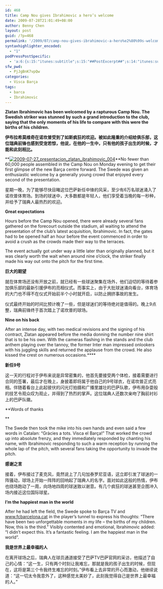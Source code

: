 ```yaml
---
id: 468
title: Camp Nou gives Ibrahimovic a hero’s welcome
date: 2009-07-28T21:01:49+08:00
author: Benny Chen
layout: post
guid: /?p=468
permalink: '/2009/07/camp-nou-gives-ibrahimovic-a-hero%e2%80%99s-welcome/'
syntaxhighlighter_encoded:
  - "1"
podPressPostSpecific:
  - 'a:6:{s:15:"itunes:subtitle";s:15:"##PostExcerpt##";s:14:"itunes:summary";s:15:"##PostExcerpt##";s:15:"itunes:keywords";s:17:"##WordPressCats##";s:13:"itunes:author";s:10:"##Global##";s:15:"itunes:explicit";s:7:"Default";s:12:"itunes:block";s:7:"Default";}'
sfw_pwd:
  - PjJgBnK7vpQw
categories:
  - Visca Barça
tags:
  - barca
  - Ibrahimovic
---
```

<p id="entradeta">
  <strong>Zlatan Ibrahimovic has been welcomed by a rapturous Camp Nou. The Swedish striker was stunned by such a grand introduction to the club, saying that the only moments of his life to compare with this were the births of his children.</strong>
</p>

**伊布拉希莫维奇在诺坎普受到了如斯疯狂的欢迎。被如此隆重的介绍给俱乐部，这位瑞典前锋也感到受宠若惊，他说，在他的一生中，只有他的孩子出生的时候，才能和此刻相比。**

**<a href="/wp-content/uploads/2009/07/2009-07-27_presentacion_zlatan_ibrahimovic_004.jpg" class="highslide-image" onclick="return hs.expand(this);"><img class="alignleft size-full wp-image-469" title="2009-07-27_presentacion_zlatan_ibrahimovic_004" src="/wp-content/uploads/2009/07/2009-07-27_presentacion_zlatan_ibrahimovic_004.jpg" alt="2009-07-27_presentacion_zlatan_ibrahimovic_004" srcset="/wp-content/uploads/2009/07/2009-07-27_presentacion_zlatan_ibrahimovic_004.jpg 350w, /wp-content/uploads/2009/07/2009-07-27_presentacion_zlatan_ibrahimovic_004-300x197.jpg 300w" sizes="(max-width: 350px) 100vw, 350px" /></a>**No fewer than 60,000 people assembled in the Camp Nou on Monday evening to get their first glimpse of the new Barça centre forward. The Swede was given an enthusiastic welcome by a generally young crowd that enjoyed every second of the presentation.

星期一晚，为了能够尽快目睹这位巴萨新任中锋的风采，至少有6万名球迷涌入了诺坎普体育场。到场的球迷中，大多数都是年轻人，他们享受着当晚的每一秒种，并给予了瑞典人最热烈的欢迎。

**Great expectations**

Hours before the Camp Nou opened, there were already several fans gathered on the forecourt outside the stadium, all waiting to attend the presentation of the club’s latest acquisition, Ibrahimovic. In fact, the gates had to be opened half an hour before the event commenced in order to avoid a crush as the crowds made their way to the terraces.

The event actually got under way a little later than originally planned, but it was clearly worth the wait when around nine o’clock, the striker finally made his way out onto the pitch for the first time.

**巨大的期望**

就在体育场还没有开放之前，就已经有一些球迷聚集在场外，他们迫切的等待着参加俱乐部的最新引援伊布的亮相仪式。而事实上，由于大批球迷涌向看台，体育场的大门也不得不在仪式开始前半个小时就开启，以防止拥挤事故的发生。

仪式最终开始的时间比预计晚了一些，但是球迷们的等待绝对是值得的。晚上9点整，瑞典前锋终于首次踏上了诺坎普的球场。

**Nine on his back**

After an intense day, with two medical revisions and the signing of his contract, Zlatan appeared before the media donning the number nine shirt that is to be his own. With the cameras flashing in the stands and the club anthem playing over the tannoy, the former Inter man impressed onlookers with his juggling skills and returned the applause from the crowd. He also kissed the crest on numerous occasions.****

**新任9号**

这一天的行程对于伊布来说是异常密集的，他首先要接受两个体检，接着需要进行合同的签署，最后才在晚上，身披着即将属于他自己的9号球衣，在诺坎普正式亮相。伴随着看台上此起彼伏的闪光灯拍摄和广播里雄壮的巴萨队歌，伊布用杂耍般的技艺令观众叹为观止，并得到了热烈的掌声。这位瑞典人还数次亲吻了胸前衬衫上的巴萨队徽。

**Words of thanks
  
** 
  
The Swede then took the mike into his own hands and even said a few words in Catalan: “Gràcies a tots. Visca el Barça!” That worked the crowd up into absolute frenzy, and they immediately responded by chanting his name, with Ibrahimovic responding to such a warm reception by running the whole lap of the pitch, with several fans taking the opportunity to invade the pitch.

**感谢之言**

接着，伊布接过了麦克风，竟然说上了几句加泰罗尼亚语，这立即引发了球迷的一阵骚动，球场上开始一阵阵的回响起了瑞典人的名字。面对如此这般的热情，伊布也绕场跑动了一周，向场地四周的球迷致以谢意。有几个疯狂的球迷甚至企图冲入场内接近这位国际球星。

**I’m the happiest man in the world**

After he had left the field, the Swede spoke to Barça TV and www.fcbarcelona.cat in the player’s tunnel to express his thoughts: “There have been two unforgettable moments in my life – the births of my children. Now, this is the third.” Visibly contented and emotional, Ibrahimovic added: “I didn’t expect this. It’s a fantastic feeling. I am the happiest man in the world”.

**我是世界上最幸福的人**

在离开球场之后，瑞典人在球员通道接受了巴萨TV巴萨官网的采访，他描述了自己的心情：“这一生，只有两个时刻让我难忘，那就是我的孩子出生的时候，但现在，这将是第三个令我终生难忘的时刻。”伊布看上去非常的开心而激动，他继续说道：“这一切太令我意外了，这种感觉太美妙了，此刻我觉得自己是世界上最幸福的人。”